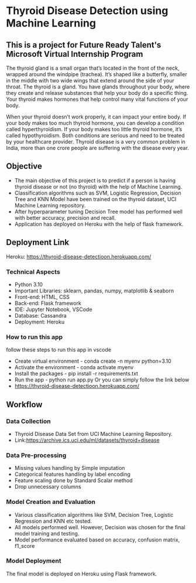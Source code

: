# Thyroid Disease Detection using Machine Learning
## This is a project for Future Ready Talent's Microsoft Virtual Internship Program
The thyroid gland is a small organ that’s located in the front of the neck, wrapped around the windpipe (trachea). It’s shaped like a butterfly, smaller in the middle with two wide wings that extend around the side of your throat. The thyroid is a gland. You have glands throughout your body, where they create and release substances that help your body do a specific thing. Your thyroid makes hormones that help control many vital functions of your body.

When your thyroid doesn’t work properly, it can impact your entire body. If your body makes too much thyroid hormone, you can develop a condition called hyperthyroidism. If your body makes too little thyroid hormone, it’s called hypothyroidism. Both conditions are serious and need to be treated by your healthcare provider.
Thyroid disease is a very common problem in India, more than one crore people are suffering with the disease every year.

## Objective
* The main objective of this project is to predict if a person is having thyroid disease or not (no thyroid) with the help of Machine Learning.
* Classification algorithms such as SVM, Logistic Regression, Decision Tree and KNN Model have been trained on the thyroid dataset, UCI Machine Learning repository.
* After hyperparameter tuning Decision Tree model has performed well with better accuracy, precision and recall.
* Application has deployed on Heroku with the help of flask framework.

## Deployment Link
Heroku: https://thyroid-disease-detectioon.herokuapp.com/

### Technical Aspects
* Python 3.10
* Important Libraries: sklearn, pandas, numpy, matplotlib & seaborn
* Front-end: HTML, CSS 
* Back-end: Flask framework
* IDE: Jupyter Notebook, VSCode
* Database: Cassandra
* Deployment: Heroku

### How to run this app
follow these steps to run this app in vscode
* Create virtual environment - conda create -n myenv python=3.10
* Activate the environment - conda activate myenv
* Install the packages - pip install -r requirements.txt
* Run the app - python run app.py
Or you can simply follow the link below
* https://thyroid-disease-detectioon.herokuapp.com/

## Workflow
### Data Collection
* Thyroid Disease Data Set from UCI Machine Learning Repository.
* Link:https://archive.ics.uci.edu/ml/datasets/thyroid+disease
### Data Pre-processing
* Missing values handling by Simple imputation
* Categorical features handling by label encoding
* Feature scaling done by Standard Scalar method
* Drop unnecessary columns
### Model Creation and Evaluation
* Various classification algorithms like SVM, Decision Tree, Logistic Regression and KNN etc tested.
* All models performed well. However, Decision was chosen for the final model training and testing.
* Model performance evaluated based on accuracy, confusion matrix, f1_score

 ### Model Deployment
The final model is deployed on Heroku using Flask framework.
